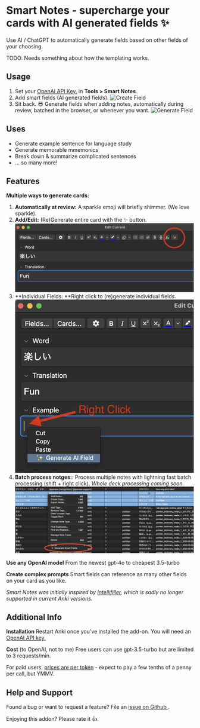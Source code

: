 # **Smart Notes** - supercharge your cards with AI generated fields ✨

Use AI / ChatGPT to automatically generate fields based on other fields of your choosing.

TODO: Needs something about how the templating works.

## Usage

1. Set your <a href="https://platform.openai.com/api-keys">OpenAI API Key.</a> in **Tools > Smart Notes**.
2. Add smart fields (AI generated fields).
   ![Create Field](https://github.com/piazzatron/anki-smart-notes/blob/readme/resources/screenshots/create_field.gif?raw=true)
3. Sit back. 😎 Generate fields when adding notes, automatically during review, batched in the browser, or whenever you want.
   ![Generate Field](https://github.com/piazzatron/anki-smart-notes/blob/readme/resources/screenshots/generate_prompt.gif?raw=true)

## Uses

- Generate example sentence for language study
- Generate memorable mmemonics
- Break down & summarize complicated sentences
- ... so many more!

## Features

**Multiple ways to generate cards:**

1. **Automatically at review:** A sparkle emoji will briefly shimmer. (We love sparkle).
2. **Add/Edit:** (Re)Generate entire card with the ✨ button.
   <img src="https://github.com/piazzatron/anki-smart-notes/blob/readme/resources/screenshots/editor_button.png?raw=true" />
3. **Individual Fields: **Right click to (re)generate individual fields.
   <img src="https://github.com/piazzatron/anki-smart-notes/blob/readme/resources/screenshots/per_field.png?raw=true" />
4. **Batch process notges:**: Process multiple notes with lightning fast batch processing (shift + right click). _Whole deck processing coming soon._
   <img src="https://github.com/piazzatron/anki-smart-notes/blob/readme/resources/screenshots/batch.png?raw=true" />

**Use any OpenAI model**
From the newest gpt-4o to cheapest 3.5-turbo

**Create complex prompts**
Smart fields can reference as many other fields on your card as you like.

_Smart Notes was initially inspired by <a href="https://ankiweb.net/shared/info/1416178071">Intellifiller</a>, which is sadly no longer supported in current Anki versions._

## Additional Info

**Installation**
Restart Anki once you've installed the add-on. You will need an <a href="https://platform.openai.com/api-keys">OpenAI API key.</a>

**Cost** (to OpenAI, not to me)
Free users can use gpt-3.5-turbo but are limited to 3 requests/min.

For paid users, <a href="https://openai.com/api/pricing/">prices are per token</a> - expect to pay a few tenths of a penny per call, but YMMV.

## Help and Support

Found a bug or want to request a feature? File an <a href="https://github.com/piazzatron/anki-smart-notes/issues"> issue on Github </a>.

Enjoying this addon? Please rate it 👍.
